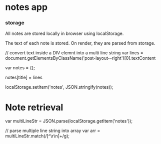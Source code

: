 # notes app

### storage

All notes are stored locally in browser using localStorage.

The text of each note is stored. On render, they are parsed from storage.

// convert text inside a DIV elemnt into a multi line string
var lines = document.getElementsByClassName('post-layout--right')[0].textContent

var notes = {};

notes[title] = lines

localStorage.setItem('notes', JSON.stringify(notes));

# Note retrieval

var multiLineStr = JSON.parse(localStorage.getItem('notes'));

// parse multiple line string into array
var arr = multiLineStr.match(/[^\r\n]+/g);